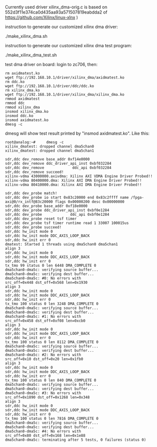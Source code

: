 Currently used driver xilinx_dma-orig.c is based on 552d3f11e374ca0d435aa93a571507819eabdda2 of https://github.com/Xilinx/linux-xlnx )

instruction to generate our customized xilinx dma driver:

./make_xilinx_dma.sh

instruction to generate our customized xilinx dma test program:

./make_xilinx_dma_test.sh

test dma driver on board: login to zc706, then:

    rm axidmatest.ko
    wget ftp://192.168.10.1/driver/xilinx_dma/axidmatest.ko
    rm ddc.ko
    wget ftp://192.168.10.1/driver/ddc/ddc.ko
    rm xilinx_dma.ko
    wget ftp://192.168.10.1/driver/xilinx_dma/xilinx_dma.ko
    rmmod axidmatest
    rmmod ddc
    rmmod xilinx_dma
    insmod xilinx_dma.ko
    insmod ddc.ko
    insmod axidmatest.ko
    dmesg -c

dmesg will show test result printed by "insmod axidmatest.ko". Like this:

    root@analog:~#     dmesg -c
    xilinx_dmatest: dropped channel dma5chan0
    xilinx_dmatest: dropped channel dma5chan1

    sdr,ddc dev_remove base_addr 0xf14e0000
    sdr,ddc dev_remove ddc_driver_api_inst 0xbf032284
    sdr,ddc dev_remove             ddc_api 0xbf032284
    sdr,ddc dev_remove succeed!
    xilinx-vdma 43000000.axivdma: Xilinx AXI VDMA Engine Driver Probed!!
    xilinx-vdma 80400000.dma: Xilinx AXI DMA Engine Driver Probed!!
    xilinx-vdma 80410000.dma: Xilinx AXI DMA Engine Driver Probed!!

    sdr,ddc dev_probe match!
    sdr,ddc dev_probe io start 0x83c20000 end 0x83c2ffff name /fpga-axi@0/rx_intf@83c20000 flags 0x00000200 desc 0x00000000
    sdr,ddc dev_probe base_addr 0xf18e0000
    sdr,ddc dev_probe ddc_driver_api_inst 0xbf0e1284
    sdr,ddc dev_probe             ddc_api 0xbf0e1284
    sdr,ddc dev_probe reset tsf timer
    sdr,ddc dev_probe tsf timer runtime read 1 33007 100015us
    sdr,ddc dev_probe succeed!
    sdr,ddc hw_init mode 0
    sdr,ddc hw_init mode DDC_AXIS_LOOP_BACK
    sdr,ddc hw_init err 0
    dmatest: Started 1 threads using dma5chan0 dma5chan1
    align 3
    sdr,ddc hw_init mode 0
    sdr,ddc hw_init mode DDC_AXIS_LOOP_BACK
    sdr,ddc hw_init err 0
    tx_tmo 99 status 0 len 6448 DMA_COMPLETE 0
    dma5chan0-dma5c: verifying source buffer...
    dma5chan0-dma5c: verifying dest buffer...
    dma5chan0-dma5c: #0: No errors with 
    src_off=0x448 dst_off=0x568 len=0x1930
    align 3
    sdr,ddc hw_init mode 0
    sdr,ddc hw_init mode DDC_AXIS_LOOP_BACK
    sdr,ddc hw_init err 0
    tx_tmo 100 status 0 len 3248 DMA_COMPLETE 0
    dma5chan0-dma5c: verifying source buffer...
    dma5chan0-dma5c: verifying dest buffer...
    dma5chan0-dma5c: #1: No errors with 
    src_off=0x458 dst_off=0xf08 len=0xcb0
    align 3
    sdr,ddc hw_init mode 0
    sdr,ddc hw_init mode DDC_AXIS_LOOP_BACK
    sdr,ddc hw_init err 0
    tx_tmo 100 status 0 len 8112 DMA_COMPLETE 0
    dma5chan0-dma5c: verifying source buffer...
    dma5chan0-dma5c: verifying dest buffer...
    dma5chan0-dma5c: #2: No errors with 
    src_off=0x10 dst_off=0x20 len=0x1fb0
    align 3
    sdr,ddc hw_init mode 0
    sdr,ddc hw_init mode DDC_AXIS_LOOP_BACK
    sdr,ddc hw_init err 0
    tx_tmo 100 status 0 len 840 DMA_COMPLETE 0
    dma5chan0-dma5c: verifying source buffer...
    dma5chan0-dma5c: verifying dest buffer...
    dma5chan0-dma5c: #3: No errors with 
    src_off=0x1890 dst_off=0x1268 len=0x348
    align 3
    sdr,ddc hw_init mode 0
    sdr,ddc hw_init mode DDC_AXIS_LOOP_BACK
    sdr,ddc hw_init err 0
    tx_tmo 100 status 0 len 7816 DMA_COMPLETE 0
    dma5chan0-dma5c: verifying source buffer...
    dma5chan0-dma5c: verifying dest buffer...
    dma5chan0-dma5c: #4: No errors with 
    src_off=0x80 dst_off=0x168 len=0x1e88
    dma5chan0-dma5c: terminating after 5 tests, 0 failures (status 0)

